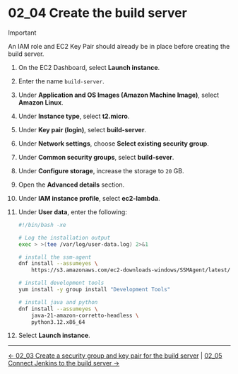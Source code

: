 # 02_04 Create the build server

> [!IMPORTANT]
> An IAM role and EC2 Key Pair should already be in place before creating the build server.

1. On the EC2 Dashboard, select **Launch instance**.
1. Enter the name `build-server`.
1. Under **Application and OS Images (Amazon Machine Image)**, select **Amazon Linux**.
1. Under **Instance type**, select **t2.micro**.
1. Under **Key pair (login)**, select **build-server**.
1. Under **Network settings**, choose **Select existing security group**.
1. Under **Common security groups**, select **build-sever**.
1. Under **Configure storage**, increase the storage to `20` GB.
1. Open the **Advanced details** section.
1. Under **IAM instance profile**, select **ec2-lambda**.
1. Under **User data**, enter the following:

    ```bash
    #!/bin/bash -xe

    # Log the installation output
    exec > >(tee /var/log/user-data.log) 2>&1

    # install the ssm-agent
    dnf install --assumeyes \
        https://s3.amazonaws.com/ec2-downloads-windows/SSMAgent/latest/linux_amd64/amazon-ssm-agent.rpm

    # install development tools
    yum install -y group install "Development Tools"

    # install java and python
    dnf install --assumeyes \
        java-21-amazon-corretto-headless \
        python3.12.x86_64
    ```

1. Select **Launch instance**.

<!-- FooterStart -->
---
[← 02_03 Create a security group and key pair for the build server](../02_03_create_a_security_group_key_pair_for_the_build_server/README.md) | [02_05 Connect Jenkins to the build server →](../02_05_connect_jenkins_to_the_build_server/README.md)
<!-- FooterEnd -->
